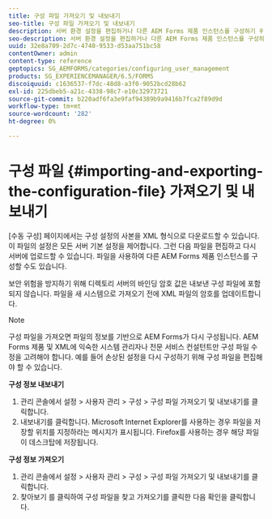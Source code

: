 ```yaml
---
title: 구성 파일 가져오기 및 내보내기
seo-title: 구성 파일 가져오기 및 내보내기
description: 서버 환경 설정을 편집하거나 다른 AEM Forms 제품 인스턴스를 구성하기 위해 구성 파일을 가져오고 내보내는 방법을 알아봅니다.
seo-description: 서버 환경 설정을 편집하거나 다른 AEM Forms 제품 인스턴스를 구성하기 위해 구성 파일을 가져오고 내보내는 방법을 알아봅니다.
uuid: 32e8a709-2d7c-4740-9533-d53aa751bc58
contentOwner: admin
content-type: reference
geptopics: SG_AEMFORMS/categories/configuring_user_management
products: SG_EXPERIENCEMANAGER/6.5/FORMS
discoiquuid: c1636537-f7dc-48d8-a3f0-9052bcd28b62
exl-id: 225dbeb5-a21c-4338-98c7-e10c32973721
source-git-commit: b220adf6fa3e9faf94389b9a9416b7fca2f89d9d
workflow-type: tm+mt
source-wordcount: '282'
ht-degree: 0%

---
```


# 구성 파일 {#importing-and-exporting-the-configuration-file} 가져오기 및 내보내기

[수동 구성] 페이지에서는 구성 설정의 사본을 XML 형식으로 다운로드할 수 있습니다. 이 파일의 설정은 모든 서버 기본 설정을 제어합니다. 그런 다음 파일을 편집하고 다시 서버에 업로드할 수 있습니다. 파일을 사용하여 다른 AEM Forms 제품 인스턴스를 구성할 수도 있습니다.

보안 위험을 방지하기 위해 디렉토리 서버의 바인딩 암호 값은 내보낸 구성 파일에 포함되지 않습니다. 파일을 새 시스템으로 가져오기 전에 XML 파일의 암호를 업데이트합니다.

>[!NOTE]
>
>구성 파일을 가져오면 파일의 정보를 기반으로 AEM Forms가 다시 구성됩니다. AEM Forms 제품 및 XML에 익숙한 시스템 관리자나 전문 서비스 컨설턴트만 구성 파일 수정을 고려해야 합니다. 예를 들어 손상된 설정을 다시 구성하기 위해 구성 파일을 편집해야 할 수 있습니다.

**구성 정보 내보내기**

1. 관리 콘솔에서 설정 > 사용자 관리 > 구성 > 구성 파일 가져오기 및 내보내기를 클릭합니다.
1. 내보내기를 클릭합니다. Microsoft Internet Explorer를 사용하는 경우 파일을 저장할 위치를 지정하라는 메시지가 표시됩니다. Firefox를 사용하는 경우 해당 파일이 데스크탑에 저장됩니다.

**구성 정보 가져오기**

1. 관리 콘솔에서 설정 > 사용자 관리 > 구성 > 구성 파일 가져오기 및 내보내기를 클릭합니다.
1. 찾아보기 를 클릭하여 구성 파일을 찾고 가져오기를 클릭한 다음 확인을 클릭합니다.
